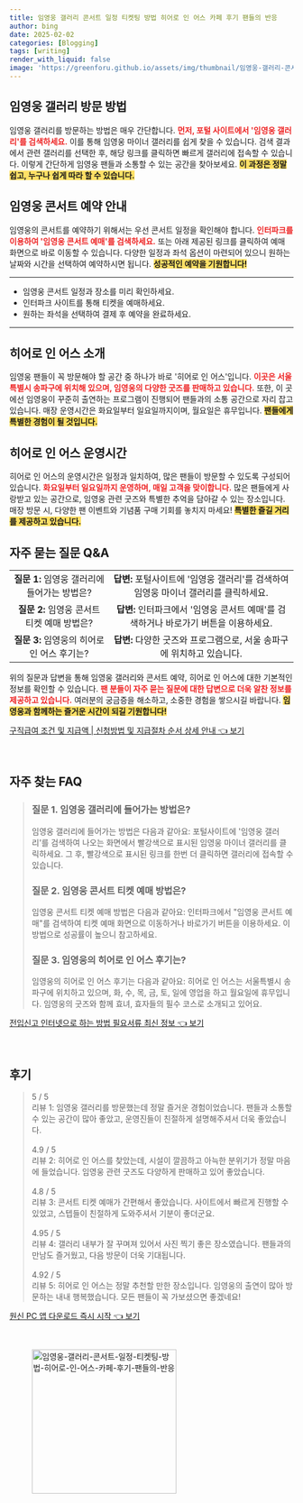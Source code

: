```yaml
---
title: 임영웅 갤러리 콘서트 일정 티켓팅 방법 히어로 인 어스 카페 후기 팬들의 반응
author: bing
date: 2025-02-02
categories: [Blogging]
tags: [writing]
render_with_liquid: false
image: 'https://greenforu.github.io/assets/img/thumbnail/임영웅-갤러리-콘서트-일정-티켓팅-방법-히어로-인-어스-카페-후기-팬들의-반응.webp'
---
```



<h2 id='임영웅_갤러리_방문_방법'>임영웅 갤러리 방문 방법</h2>

<p>임영웅 갤러리를 방문하는 방법은 매우 간단합니다. <b><span style="color: #ee2323;">먼저, 포털 사이트에서 '임영웅 갤러리'를 검색하세요.</span></b> 이를 통해 임영웅 마이너 갤러리를 쉽게 찾을 수 있습니다. 검색 결과에서 관련 갤러리를 선택한 후, 해당 링크를 클릭하면 빠르게 갤러리에 접속할 수 있습니다. 이렇게 간단하게 임영웅 팬들과 소통할 수 있는 공간을 찾아보세요. <b><span style="background-color: #ffe066;">이 과정은 정말 쉽고, 누구나 쉽게 따라 할 수 있습니다.</span></b> </p>

<h2 id='임영웅_콘서트_예약_안내'>임영웅 콘서트 예약 안내</h2>

<p>임영웅의 콘서트를 예약하기 위해서는 우선 콘서트 일정을 확인해야 합니다. <b><span style="color: #ee2323;">인터파크를 이용하여 '임영웅 콘서트 예매'를 검색하세요.</span></b> 또는 아래 제공된 링크를 클릭하여 예매 화면으로 바로 이동할 수 있습니다. 다양한 일정과 좌석 옵션이 마련되어 있으니 원하는 날짜와 시간을 선택하여 예약하시면 됩니다. <b><span style="background-color: #ffe066;">성공적인 예약을 기원합니다!</span></b></p>

<hr />

<ul>
    <li>임영웅 콘서트 일정과 장소를 미리 확인하세요.</li>
    <li>인터파크 사이트를 통해 티켓을 예매하세요.</li>
    <li>원하는 좌석을 선택하여 결제 후 예약을 완료하세요.</li>
</ul>

<hr />

<h2 id='히어로_인_어스_소개'>히어로 인 어스 소개</h2>

<p>임영웅 팬들이 꼭 방문해야 할 공간 중 하나가 바로 '히어로 인 어스'입니다. <b><span style="color: #ee2323;">이곳은 서울특별시 송파구에 위치해 있으며, 임영웅의 다양한 굿즈를 판매하고 있습니다.</span></b> 또한, 이 곳에선 임영웅이 꾸준히 출연하는 프로그램이 진행되어 팬들과의 소통 공간으로 자리 잡고 있습니다. 매장 운영시간은 화요일부터 일요일까지이며, 월요일은 휴무입니다. <b><span style="background-color: #ffe066;">팬들에게 특별한 경험이 될 것입니다.</span></b></p>

<h2 id='히어로_인_어스_운영시간'>히어로 인 어스 운영시간</h2>

<p>히어로 인 어스의 운영시간은 일정과 일치하여, 많은 팬들이 방문할 수 있도록 구성되어 있습니다. <b><span style="color: #ee2323;">화요일부터 일요일까지 운영하며, 매일 고객을 맞이합니다.</span></b> 많은 팬들에게 사랑받고 있는 공간으로, 임영웅 관련 굿즈와 특별한 추억을 담아갈 수 있는 장소입니다. 매장 방문 시, 다양한 팬 이벤트와 기념품 구매 기회를 놓치지 마세요! <b><span style="background-color: #ffe066;">특별한 즐길 거리를 제공하고 있습니다.</span></b></p>

<h2 id='자주_묻는_질문_QNA'>자주 묻는 질문 Q&A</h2>

<table>
    <tr>
        <td style="text-align: center; height: 17px;"><b>질문 1:</b> 임영웅 갤러리에 들어가는 방법은?</td>
        <td style="text-align: center; height: 17px;"><b>답변:</b> 포털사이트에 '임영웅 갤러리'를 검색하여 임영웅 마이너 갤러리를 클릭하세요.</td>
    </tr>
    <tr>
        <td style="text-align: center; height: 17px;"><b>질문 2:</b> 임영웅 콘서트 티켓 예매 방법은?</td>
        <td style="text-align: center; height: 17px;"><b>답변:</b> 인터파크에서 '임영웅 콘서트 예매'를 검색하거나 바로가기 버튼을 이용하세요.</td>
    </tr>
    <tr>
        <td style="text-align: center; height: 17px;"><b>질문 3:</b> 임영웅의 히어로 인 어스 후기는?</td>
        <td style="text-align: center; height: 17px;"><b>답변:</b> 다양한 굿즈와 프로그램으로, 서울 송파구에 위치하고 있습니다.</td>
    </tr>
</table>

<p>위의 질문과 답변을 통해 임영웅 갤러리와 콘서트 예약, 히어로 인 어스에 대한 기본적인 정보를 확인할 수 있습니다. <b><span style="color: #ee2323;">팬 분들이 자주 묻는 질문에 대한 답변으로 더욱 알찬 정보를 제공하고 있습니다.</span></b> 여러분의 궁금증을 해소하고, 소중한 경험을 쌓으시길 바랍니다. <b><span style="background-color: #ffe066;">임영웅과 함께하는 즐거운 시간이 되길 기원합니다!</span></b></p>


<p><a class="click-button" title="구직급여 조건 및 지급액 | 신청방법 및 지급절차 순서 상세 안내" href="https://greenforu.github.io/posts/%EA%B5%AC%EC%A7%81%EA%B8%89%EC%97%AC-%EC%A1%B0%EA%B1%B4-%EB%B0%8F-%EC%A7%80%EA%B8%89%EC%95%A1-%EC%8B%A0%EC%B2%AD%EB%B0%A9%EB%B2%95-%EB%B0%8F-%EC%A7%80%EA%B8%89%EC%A0%88%EC%B0%A8-%EC%88%9C%EC%84%9C-%EC%83%81%EC%84%B8-%EC%95%88%EB%82%B4/" rel="dofollow">구직급여 조건 및 지급액 | 신청방법 및 지급절차 순서 상세 안내 👈 보기</a></p><br>
<h2 id='자주_찾는_FAQ'>자주 찾는 FAQ</h2>
<div itemscope="" itemtype="https://schema.org/FAQPage"> 
<blockquote> 
<div itemscope="" itemprop="mainEntity" itemtype="https://schema.org/Question"> 
<h3 itemprop="name">질문 1. 임영웅 갤러리에 들어가는 방법은?</h3> 
<div itemscope="" itemprop="acceptedAnswer" itemtype="https://schema.org/Answer"> 
<span itemprop="text"> 
<p>임영웅 갤러리에 들어가는 방법은 다음과 같아요: 포털사이트에 '임영웅 갤러리'를 검색하여 나오는 화면에서 빨강색으로 표시된 임영웅 마이너 갤러리를 클릭하세요. 그 후, 빨강색으로 표시된 링크를 한번 더 클릭하면 갤러리에 접속할 수 있습니다.</p> 
</span> 
</div> 
</div> 
<div itemscope="" itemprop="mainEntity" itemtype="https://schema.org/Question"> 
<h3 itemprop="name">질문 2. 임영웅 콘서트 티켓 예매 방법은?</h3> 
<div itemscope="" itemprop="acceptedAnswer" itemtype="https://schema.org/Answer"> 
<span itemprop="text"> 
<p>임영웅 콘서트 티켓 예매 방법은 다음과 같아요: 인터파크에서 "임영웅 콘서트 예매"를 검색하여 티켓 예매 화면으로 이동하거나 바로가기 버튼을 이용하세요. 이 방법으로 성공률이 높으니 참고하세요.</p> 
</span> 
</div> 
</div> 
<div itemscope="" itemprop="mainEntity" itemtype="https://schema.org/Question"> 
<h3 itemprop="name">질문 3. 임영웅의 히어로 인 어스 후기는?</h3> 
<div itemscope="" itemprop="acceptedAnswer" itemtype="https://schema.org/Answer"> 
<span itemprop="text"> 
<p>임영웅의 히어로 인 어스 후기는 다음과 같아요: 히어로 인 어스는 서울특별시 송파구에 위치하고 있으며, 화, 수, 목, 금, 토, 일에 영업을 하고 월요일에 휴무입니다. 임영웅의 굿즈와 함께 효녀, 효자들의 필수 코스로 소개되고 있어요.</p> 
</span> 
</div> 
</div> 
</blockquote> 
</div>
<p><a class="click-button" title="전입신고 인터넷으로 하는 방법 필요서류 최신 정보" href="https://greenforu.github.io/posts/%EC%A0%84%EC%9E%85%EC%8B%A0%EA%B3%A0-%EC%9D%B8%ED%84%B0%EB%84%B7%EC%9C%BC%EB%A1%9C-%ED%95%98%EB%8A%94-%EB%B0%A9%EB%B2%95-%ED%95%84%EC%9A%94%EC%84%9C%EB%A5%98-%EC%B5%9C%EC%8B%A0-%EC%A0%95%EB%B3%B4/" rel="dofollow">전입신고 인터넷으로 하는 방법 필요서류 최신 정보 👈 보기</a></p><br>
<h2 id='후기'>후기</h2>
<div itemscope itemtype="https://schema.org/Product">
  <blockquote>
  <div itemprop="review" itemscope itemtype="https://schema.org/Review">
      <div itemprop="reviewRating" itemscope itemtype="https://schema.org/Rating"> <span itemprop="ratingValue">5</span> / <span itemprop="bestRating">5</span> </div>
      <span itemprop="reviewBody">리뷰 1: 임영웅 갤러리를 방문했는데 정말 즐거운 경험이었습니다. 팬들과 소통할 수 있는 공간이 많아 좋았고, 운영진들이 친절하게 설명해주셔서 더욱 좋았습니다.</span>
  </div>
  <br>
  <div itemprop="review" itemscope itemtype="https://schema.org/Review">
      <div itemprop="reviewRating" itemscope itemtype="https://schema.org/Rating"> <span itemprop="ratingValue">4.9</span> / <span itemprop="bestRating">5</span> </div>
      <span itemprop="reviewBody">리뷰 2: 히어로 인 어스를 찾았는데, 시설이 깔끔하고 아늑한 분위기가 정말 마음에 들었습니다. 임영웅 관련 굿즈도 다양하게 판매하고 있어 좋았습니다.</span>
  </div>
  <br>
  <div itemprop="review" itemscope itemtype="https://schema.org/Review">
      <div itemprop="reviewRating" itemscope itemtype="https://schema.org/Rating"> <span itemprop="ratingValue">4.8</span> / <span itemprop="bestRating">5</span> </div>
      <span itemprop="reviewBody">리뷰 3: 콘서트 티켓 예매가 간편해서 좋았습니다. 사이트에서 빠르게 진행할 수 있었고, 스텝들이 친절하게 도와주셔서 기분이 좋더군요.</span>
  </div>
  <br>
  <div itemprop="review" itemscope itemtype="https://schema.org/Review">
      <div itemprop="reviewRating" itemscope itemtype="https://schema.org/Rating"> <span itemprop="ratingValue">4.95</span> / <span itemprop="bestRating">5</span> </div>
      <span itemprop="reviewBody">리뷰 4: 갤러리 내부가 잘 꾸며져 있어서 사진 찍기 좋은 장소였습니다. 팬들과의 만남도 즐거웠고, 다음 방문이 더욱 기대됩니다.</span>
  </div>
  <br>
  <div itemprop="review" itemscope itemtype="https://schema.org/Review">
      <div itemprop="reviewRating" itemscope itemtype="https://schema.org/Rating"> <span itemprop="ratingValue">4.92</span> / <span itemprop="bestRating">5</span> </div>
      <span itemprop="reviewBody">리뷰 5: 히어로 인 어스는 정말 추천할 만한 장소입니다. 임영웅의 출연이 많아 방문하는 내내 행복했습니다. 모든 팬들이 꼭 가보셨으면 좋겠네요!</span>
  </div>
  </blockquote>
</div>
<p><a class="click-button" title="원신 PC 앱 다운로드 즉시 시작" href="https://greenforu.github.io/posts/%EC%9B%90%EC%8B%A0-PC-%EC%95%B1-%EB%8B%A4%EC%9A%B4%EB%A1%9C%EB%93%9C-%EC%A6%89%EC%8B%9C-%EC%8B%9C%EC%9E%91/" rel="dofollow">원신 PC 앱 다운로드 즉시 시작 👈 보기</a></p><br>
<figure class="image"><img src="https://greenforu.github.io/assets/img/thumbnail/임영웅-갤러리-콘서트-일정-티켓팅-방법-히어로-인-어스-카페-후기-팬들의-반응.webp" alt="임영웅-갤러리-콘서트-일정-티켓팅-방법-히어로-인-어스-카페-후기-팬들의-반응" width="256" height="256"></figure>